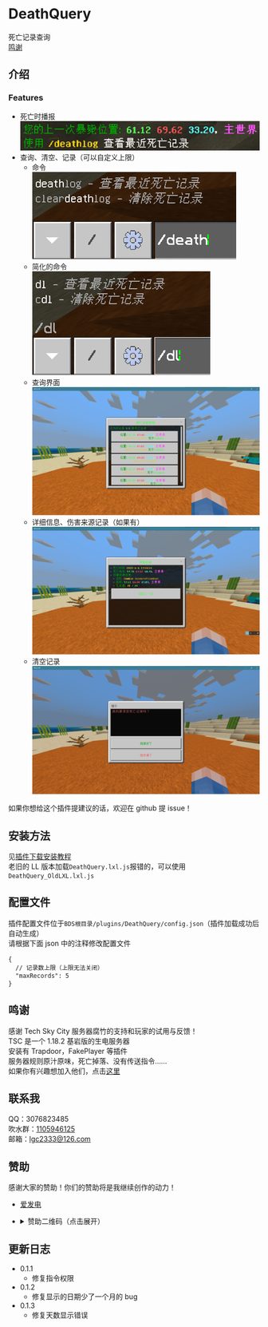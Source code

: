 <!-- markdownlint-disable MD031 MD033 MD036 -->

# DeathQuery

死亡记录查询  
[鸣谢](#鸣谢)

## 介绍

### Features

- 死亡时播报  
  ![示例](readme/1.png)
- 查询、清空、记录（可以自定义上限）
  - 命令  
    ![示例](readme/2.png)
  - 简化的命令  
    ![示例](readme/3.png)
  - 查询界面  
    ![示例](readme/4.png)
  - 详细信息、伤害来源记录（如果有）  
    ![示例](readme/5.png)
  - 清空记录  
    ![示例](readme/6.png)

如果你想给这个插件提建议的话，欢迎在 github 提 issue！

## 安装方法

见[插件下载安装教程](../tutorial.md)  
老旧的 LL 版本加载`DeathQuery.lxl.js`报错的，可以使用`DeathQuery_OldLXL.lxl.js`

## 配置文件

插件配置文件位于`BDS根目录/plugins/DeathQuery/config.json`（插件加载成功后自动生成）  
请根据下面 json 中的注释修改配置文件

```jsonc
{
  // 记录数上限（上限无法关闭）
  "maxRecords": 5
}
```

## 鸣谢

感谢 Tech Sky City 服务器腐竹的支持和玩家的试用与反馈！  
TSC 是一个 1.18.2 基岩版的生电服务器  
安装有 Trapdoor，FakePlayer 等插件  
服务器规则原汁原味，死亡掉落、没有传送指令……  
如果你有兴趣想加入他们，点击[这里](https://jq.qq.com/?_wv=1027&k=p2ke7c5F)

## 联系我

QQ：3076823485  
吹水群：[1105946125](https://jq.qq.com/?_wv=1027&k=Z3n1MpEp)  
邮箱：<lgc2333@126.com>

## 赞助

感谢大家的赞助！你们的赞助将是我继续创作的动力！

- [爱发电](https://afdian.net/@lgc2333)
- <details>
    <summary>赞助二维码（点击展开）</summary>

  ![讨饭](https://raw.githubusercontents.com/lgc2333/ShigureBotMenu/master/src/imgs/sponsor.png)

  </details>

## 更新日志

- 0.1.1
  - 修复指令权限
- 0.1.2
  - 修复显示的日期少了一个月的 bug
- 0.1.3
  - 修复天数显示错误
